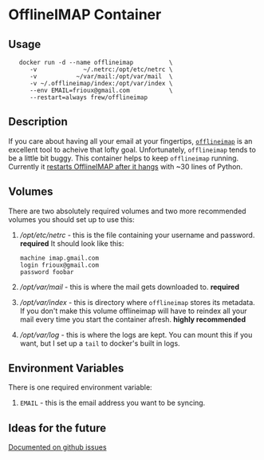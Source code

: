 # OfflineIMAP Container

## Usage

       docker run -d --name offlineimap          \
          -v             ~/.netrc:/opt/etc/netrc \
          -v           ~/var/mail:/opt/var/mail  \
          -v ~/.offlineimap/index:/opt/var/index \
          --env EMAIL=frioux@gmail.com           \
          --restart=always frew/offlineimap

## Description

If you care about having all your email at your fingertips,
[`offlineimap`](http://offlineimap.org/) is an excellent tool to acheive that
lofty goal. Unfortunately, `offlineimap` tends to be a little bit buggy.  This
container helps to keep `offlineimap` running.  Currently it [restarts
OfflineIMAP after it
hangs](https://github.com/frioux/offlineimap/blob/master/bin/cerberus#L19) with
~30 lines of Python.

## Volumes

There are two absolutely required volumes and two more recommended volumes you
should set up to use this:

 1. _/opt/etc/netrc_ - this is the file containing your username and password. **required**
    It should look like this:

        machine imap.gmail.com
        login frioux@gmail.com
        password foobar

 2. _/opt/var/mail_ - this is where the mail gets downloaded to. **required**

 3. _/opt/var/index_ - this is directory where `offlineimap` stores its
    metadata.  If you don't make this volume offlineimap will have to reindex
    all  your mail every time you start the container afresh. **highly recommended**

 4. _/opt/var/log_ - this is where the logs are kept.  You can mount this if you
    want, but I set up a `tail` to docker's built in logs.

## Environment Variables

There is one required environment variable:

 1. `EMAIL` - this is the email address you want to be syncing.

## Ideas for the future

[Documented on github issues](https://github.com/frioux/offlineimap/issues)
